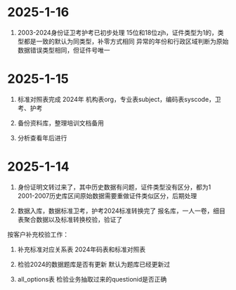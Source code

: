 

# 2025-1-16

1. 2003-2024身份证卫考护考已初步处理
   15位和18位zjh，证件类型为1的，类型都是一致的默认为同类型，补零方式相同
   异常的年份和行政区域判断为原始数据错误类型相同，但证件号唯一


# 2025-1-15

1. 标准对照表完成
     2024年 机构表org，专业表subject，编码表syscode，卫考、护考

2. 备份资料库，整理培训文档备用

3. 分析查看年后进行


# 2025-1-14 

1. 身份证明文转过来了，其中历史数据有问题，证件类型没有区分，都为1
   2001-2007历史库区间原始数据需要重做证件类似区分，后期处理

2. 数据入库，数据标准卫考，护考2024标准转换完了
   报名库，一人一卷，细目表聚合数据以及标准转换校验，验证了


按客户补充校验工作：

1. 补充标准对应关系表
   2024年码表和标准对照表

2. 检验2024的数据题库是否有更新
   默认为题库已经更新过

3. all_options表
   检验业务抽取过来的questionid是否正确


